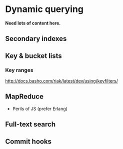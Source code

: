 # Dynamic querying

**Need lots of content here.**

## Secondary indexes

## Key & bucket lists

### Key ranges

http://docs.basho.com/riak/latest/dev/using/keyfilters/

## MapReduce

* Perils of JS (prefer Erlang)

## Full-text search

## Commit hooks
